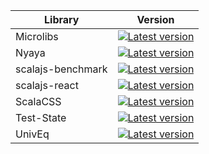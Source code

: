 | Library | Version |
|---|---|
| Microlibs | [![Latest version](https://index.scala-lang.org/japgolly/microlibs-scala/recursion/latest.svg)](https://index.scala-lang.org/japgolly/microlibs-scala/recursion) |
| Nyaya | [![Latest version](https://index.scala-lang.org/japgolly/nyaya/nyaya-core/latest.svg)](https://index.scala-lang.org/japgolly/nyaya/core) |
| scalajs-benchmark | [![Latest version](https://index.scala-lang.org/japgolly/scalajs-benchmark/benchmark/latest.svg)](https://index.scala-lang.org/japgolly/scalajs-benchmark/benchmark) |
| scalajs-react | [![Latest version](https://index.scala-lang.org/japgolly/scalajs-react/core/latest.svg)](https://index.scala-lang.org/japgolly/scalajs-react/core) |
| ScalaCSS | [![Latest version](https://index.scala-lang.org/japgolly/scalacss/core/latest.svg)](https://index.scala-lang.org/japgolly/scalacss/core) |
| Test-State | [![Latest version](https://index.scala-lang.org/japgolly/test-state/core/latest.svg)](https://index.scala-lang.org/japgolly/test-state/core) |
| UnivEq | [![Latest version](https://index.scala-lang.org/japgolly/univeq/univeq/latest.svg)](https://index.scala-lang.org/japgolly/univeq/univeq) |
